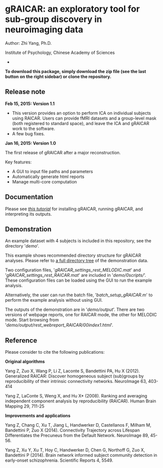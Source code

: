 # gRAICAR: an exploratory tool for sub-group discovery in neuroimaging data

Author: Zhi Yang, Ph.D.

Institute of Psychology, Chinese Academy of Sciences

-
**To download this package, simply download the zip file (see the last button on the right sidebar) or clone the repository.**


## Release note
**Feb 15, 2015: Version 1.1**

- This version provides an option to perform ICA on individual subjects using RAICAR. Users can provide fMRI datasets and a group-level mask (both registered to standard space), and leave the ICA and gRAICAR work to the software.
- A few bug fixes.


**Jan 16, 2015: Version 1.0**

The first release of gRAICAR after a major reconstruction. 

Key features:

- A GUI to input file paths and parameters
- Automatically generate html reports
- Manage multi-core computation

## Documentation
Please see [_this tutorial_](tutorial/tutorial.md) for installing gRAICAR, running gRAICAR, and interpreting its outputs.

## Demonstration
An example dataset with 4 subjects is included in this repository, see the directory '_demo_'. 

This example shows recommended directory structure for gRAICAR analyses. Please refer to [a full directory tree](demo/directoryTree.txt) of the demonstration data.

Two configuration files, '_gRAICAR_settings_rest_MELODIC.mat_' and '_gRAICAR_settings_rest_RAICAR.mat_' are included in '_demo/0scripts/_'. These configuration files can be loaded using the GUI to run the example analysis.

Alternatively, the user can run the batch file, '_batch_setup_gRAICAR.m_' to perform the example analysis without using GUI.

The outputs of the demonstration are in '_demo/output_'. There are two versions of webpage reports, one for RAICAR mode, the other for MELODIC mode. Start browsing from '_demo/output/rest\_webreport_RAICAR/00index1.html_'.

## Reference
Please consider to cite the following publications:

**Original algorithms**

Yang Z, Zuo X, Wang P, Li Z, Laconte S, Bandettini PA, Hu X (2012). Generalized RAICAR: Discover homogeneous subject (sub)groups by reproducibility of their intrinsic connectivity networks. NeuroImage 63, 403-414

Yang Z, LaConte S, Weng X, and Hu X* (2008). Ranking and averaging independent component analysis by reproducibility (RAICAR). Human Brain Mapping 29, 711-25

**Improvements and applications**

Yang Z, Chang C, Xu T, Jiang L, Handwerker D, Castellanos F, Milham M, Bandettini P, Zuo X (2014). Connectivity Trajectory across Lifespan Differentiates the Precuneus from the Default Network. NeuroImage 89, 45-56.Yang Z, Xu Y, Xu T, Hoy C, Handwerker D, Chen G, Northoff G, Zuo X, Bandettini P (2014). Brain network informed subject community detection in early-onset schizophrenia. Scientific Reports 4, 5549.


